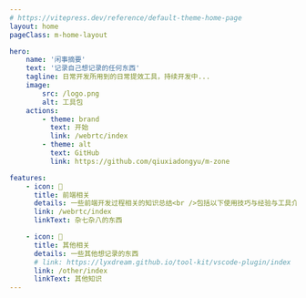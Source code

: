 ```yaml
---
# https://vitepress.dev/reference/default-theme-home-page
layout: home
pageClass: m-home-layout

hero:
    name: '闲事摘要'
    text: '记录自己想记录的任何东西'
    tagline: 日常开发所用到的日常提效工具，持续开发中...
    image:
        src: /logo.png
        alt: 工具包
    actions:
        - theme: brand
          text: 开始
          link: /webrtc/index
        - theme: alt
          text: GitHub
          link: https://github.com/qiuxiadongyu/m-zone

features:
    - icon: 📖
      title: 前端相关
      details: 一些前端开发过程相关的知识总结<br />包括以下使用技巧与经验与工具介绍
      link: /webrtc/index
      linkText: 杂七杂八的东西

    - icon: 🧰
      title: 其他相关
      details: 一些其他想记录的东西
      # link: https://lyxdream.github.io/tool-kit/vscode-plugin/index
      link: /other/index
      linkText: 其他知识
---
```


